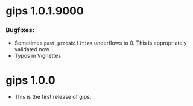 # gips 1.0.1.9000

### Bugfixes:

* Sometimes `post_probabilities` underflows to 0. This is appropriately validated now.
* Typos in Vignettes


# gips 1.0.0

* This is the first release of gips.

